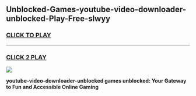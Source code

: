 
## Unblocked-Games-youtube-video-downloader-unblocked-Play-Free-slwyy
<h3>
<a href="https://premium76.site?title=youtube-video-downloader-unblocked&ref=23A">CLICK TO PLAY</a></h3>
<hr>

<h3>
<a href="https://premium76.site?title=youtube-video-downloader-unblocked&ref=23A">CLICK 2 PLAY</a>
  
</h3>

<a href="https://premium76.site?title=youtube-video-downloader-unblocked&ref=23A"><img src="https://clearcache.store/games.png"></a>


**youtube-video-downloader-unblocked games unblocked: Your Gateway to Fun and Accessible Online Gaming**
